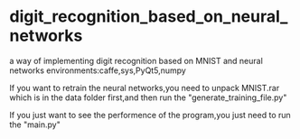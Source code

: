 # digit_recognition_based_on_neural_networks
a way of implementing digit recognition based on MNIST and neural networks
environments:caffe,sys,PyQt5,numpy

If you want to retrain the neural networks,you need to unpack MNIST.rar which is in the data folder first,and then run the "generate_training_file.py"

If you just want to see the performence of the program,you just need to run the "main.py"
